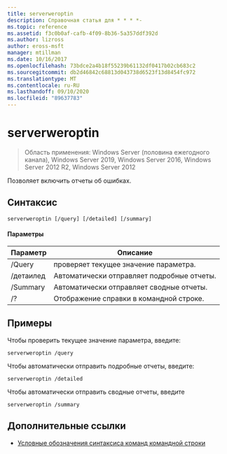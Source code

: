```yaml
---
title: serverweroptin
description: Справочная статья для * * * *-
ms.topic: reference
ms.assetid: f3c0b0af-cafb-4f09-8b36-5a357ddf392d
ms.author: lizross
author: eross-msft
manager: mtillman
ms.date: 10/16/2017
ms.openlocfilehash: 73bdce2a4b18f55239b61132df0417b02cb683c2
ms.sourcegitcommit: db2d46842c68813d043738d6523f13d8454fc972
ms.translationtype: MT
ms.contentlocale: ru-RU
ms.lasthandoff: 09/10/2020
ms.locfileid: "89637783"
---
```

# <a name="serverweroptin"></a>serverweroptin

> Область применения: Windows Server (половина ежегодного канала), Windows Server 2019, Windows Server 2016, Windows Server 2012 R2, Windows Server 2012

Позволяет включить отчеты об ошибках.
## <a name="syntax"></a>Синтаксис
```
serverweroptin [/query] [/detailed] [/summary]
```
#### <a name="parameters"></a>Параметры
|Параметр|Описание|
|-------|--------|
|/Query|проверяет текущее значение параметра.|
|/детаилед|Автоматически отправляет подробные отчеты.|
|/Summary|Автоматически отправляет сводные отчеты.|
|/?|Отображение справки в командной строке.|
## <a name="examples"></a>Примеры
Чтобы проверить текущее значение параметра, введите:
```
serverweroptin /query
```
Чтобы автоматически отправить подробные отчеты, введите:
```
serverweroptin /detailed
```
Чтобы автоматически отправить сводные отчеты, введите
```
serverweroptin /summary
```
## <a name="additional-references"></a>Дополнительные ссылки
- [Условные обозначения синтаксиса команд командной строки](command-line-syntax-key.md)

